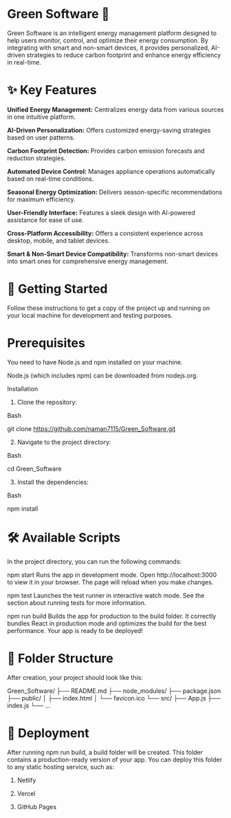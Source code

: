 # Green Software 🌿
Green Software is an intelligent energy management platform designed to help users monitor, control, and optimize their energy consumption. By integrating with smart and non-smart devices, it provides personalized, AI-driven strategies to reduce carbon footprint and enhance energy efficiency in real-time.

# ✨ Key Features
**Unified Energy Management:** Centralizes energy data from various sources in one intuitive platform.

**AI-Driven Personalization:** Offers customized energy-saving strategies based on user patterns.

**Carbon Footprint Detection:** Provides carbon emission forecasts and reduction strategies.

**Automated Device Control:** Manages appliance operations automatically based on real-time conditions.

**Seasonal Energy Optimization:** Delivers season-specific recommendations for maximum efficiency.

**User-Friendly Interface:** Features a sleek design with AI-powered assistance for ease of use.

**Cross-Platform Accessibility:** Offers a consistent experience across desktop, mobile, and tablet devices.

**Smart & Non-Smart Device Compatibility:** Transforms non-smart devices into smart ones for comprehensive energy management.

# 🚀 Getting Started
Follow these instructions to get a copy of the project up and running on your local machine for development and testing purposes.

# Prerequisites
You need to have Node.js and npm installed on your machine.

Node.js (which includes npm) can be downloaded from nodejs.org.

Installation
1. Clone the repository:

Bash

git clone https://github.com/naman7115/Green_Software.git

2. Navigate to the project directory:

Bash

cd Green_Software

3. Install the dependencies:

Bash

npm install

# 🛠️ Available Scripts
In the project directory, you can run the following commands:

npm start
Runs the app in development mode. Open http://localhost:3000 to view it in your browser. The page will reload when you make changes.

npm test
Launches the test runner in interactive watch mode. See the section about running tests for more information.

npm run build
Builds the app for production to the build folder. It correctly bundles React in production mode and optimizes the build for the best performance. Your app is ready to be deployed!

# 📂 Folder Structure
After creation, your project should look like this:

Green_Software/
├── README.md
├── node_modules/
├── package.json
├── public/
│   ├── index.html
│   └── favicon.ico
└── src/
    ├── App.js
    ├── index.js
    └── ...

# 🚢 Deployment
After running npm run build, a build folder will be created. This folder contains a production-ready version of your app. You can deploy this folder to any static hosting service, such as:

1. Netlify

2. Vercel

3. GitHub Pages
